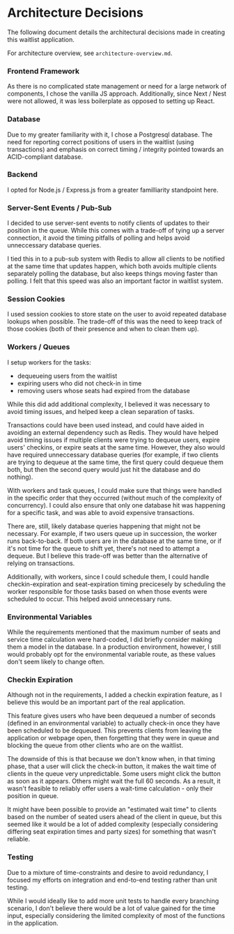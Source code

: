 # Architecture Decisions

The following document details the architectural decisions made in creating
this waitlist application.

For architecture overview, see `architecture-overview.md`.

### Frontend Framework

As there is no complicated state management or need for a large network of
components, I chose the vanilla JS approach. Additionally, since Next / Nest
were not allowed, it was less boilerplate as opposed to setting up React.

### Database

Due to my greater familiarity with it, I chose a Postgresql database. The need
for reporting correct positions of users in the waitlist (using transactions)
and emphasis on correct timing / integrity pointed towards an ACID-compliant
database.

### Backend

I opted for Node.js / Express.js from a greater familliarity standpoint here.

### Server-Sent Events / Pub-Sub

I decided to use server-sent events to notify clients of updates to their
position in the queue. While this comes with a trade-off of tying up a server
connection, it avoid the timing pitfalls of polling and helps avoid
unneccessary database queries.

I tied this in to a pub-sub system with Redis to allow all clients to be
notified at the same time that updates happen, which both avoids multiple
clients separately polling the database, but also keeps things moving faster
than polling. I felt that this speed was also an important factor in waitlist
system.

### Session Cookies

I used session cookies to store state on the user to avoid repeated database
lookups when possible. The trade-off of this was the need to keep track of
those cookies (both of their presence and when to clean them up).

### Workers / Queues

I setup workers for the tasks:

- dequeueing users from the waitlist
- expiring users who did not check-in in time
- removing users whose seats had expired from the database

While this did add additional complexity, I believed it was necessary to avoid
timing issues, and helped keep a clean separation of tasks.

Transactions could have been used instead, and could have aided in avoiding an
external dependency such as Redis. They would have helped avoid timing issues
if multiple clients were trying to dequeue users, expire users' checkins, or
expire seats at the same time. However, they also would have required
unneccessary database queries (for example, if two clients are trying to
dequeue at the same time, the first query could dequeue them both, but then the
second query would just hit the database and do nothing).

With workers and task queues, I could make sure that things were handled in the
specific order that they occurred (without much of the complexity of
concurrency). I could also ensure that only one database hit was happening for
a specific task, and was able to avoid expensive transactions.

There are, still, likely database queries happening that might not be
necessary. For example, if two users queue up in succession, the worker runs
back-to-back. If both users are in the database at the same time, or if it's
not time for the queue to shift yet, there's not need to attempt a dequeue. But
I believe this trade-off was better than the alternative of relying on
transactions.

Additionally, with workers, since I could schedule them, I could handle
checkin-expiration and seat-expiration timing precicesely by scheduling the
worker responsible for those tasks based on when those events were scheduled to
occur. This helped avoid unnecessary runs.

### Environmental Variables

While the requirements mentioned that the maximum number of seats and service
time calculation were hard-coded, I did briefly consider making them a model in
the database. In a production environment, however, I still would probably opt
for the environmental variable route, as these values don't seem likely to
change often.

### Checkin Expiration

Although not in the requirements, I added a checkin expiration feature, as I
believe this would be an important part of the real application.

This feature gives users who have been dequeued a number of seconds (defined in
an environmental variable) to actually check-in once they have been scheduled
to be dequeued. This prevents clients from leaving the application or webpage
open, then forgetting that they were in queue and blocking the queue from other
clients who are on the waitlist.

The downside of this is that because we don't know when, in that timing phase,
that a user will click the check-in button, it makes the wait time of clients
in the queue very unpredictable. Some users might click the button as soon as
it appears. Others might wait the full 60 seconds. As a result, it wasn't
feasible to reliably offer users a wait-time calculation - only their position
in queue.

It might have been possible to provide an "estimated wait time" to clients
based on the number of seated users ahead of the client in queue, but this
seemed like it would be a lot of added complexity (especially considering
differing seat expiration times and party sizes) for something that wasn't
reliable.

### Testing

Due to a mixture of time-constraints and desire to avoid redundancy, I focused
my efforts on integration and end-to-end testing rather than unit testing.

While I would ideally like to add more unit tests to handle every branching
scenario, I don't believe there would be a lot of value gained for the time
input, especially considering the limited complexity of most of the functions
in the application.
